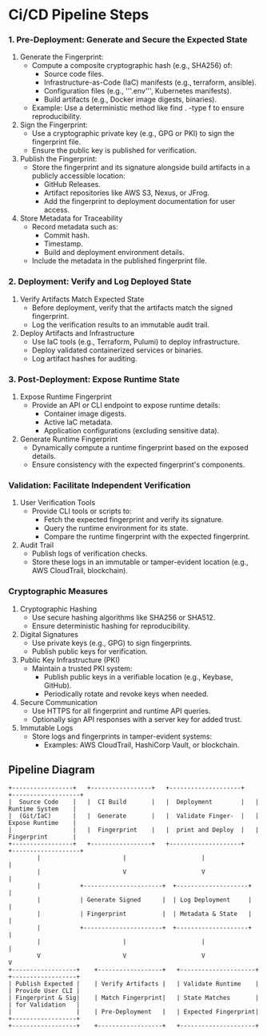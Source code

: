 # Ci/CD Pipeline Steps 

### 1. Pre-Deployment: Generate and Secure the Expected State

1. Generate the Fingerprint:
    * Compute a composite cryptographic hash (e.g., SHA256) of:
        * Source code files.
        * Infrastructure-as-Code (IaC) manifests (e.g., terraform, ansible).
        * Configuration files (e.g., '''.env''', Kubernetes manifests).
        * Build artifacts (e.g., Docker image digests, binaries).
    * Example: Use a deterministic method like find . -type f to ensure reproducibility.
2. Sign the Fingerprint:
    * Use a cryptographic private key (e.g., GPG or PKI) to sign the fingerprint file.
    * Ensure the public key is published for verification.
3. Publish the Fingerprint:
    * Store the fingerprint and its signature alongside build artifacts in a publicly accessible location:
        * GitHub Releases.
        * Artifact repositories like AWS S3, Nexus, or JFrog.
        * Add the fingerprint to deployment documentation for user access.
4. Store Metadata for Traceability
    * Record metadata such as:
        * Commit hash.
        * Timestamp.
        * Build and deployment environment details.
    * Include the metadata in the published fingerprint file.

### 2. Deployment: Verify and Log Deployed State

1. Verify Artifacts Match Expected State
   * Before deployment, verify that the artifacts match the signed fingerprint.
   * Log the verification results to an immutable audit trail.
2. Deploy Artifacts and Infrastructure
   * Use IaC tools (e.g., Terraform, Pulumi) to deploy infrastructure.
   * Deploy validated containerized services or binaries.
   * Log artifact hashes for auditing.

### 3. Post-Deployment: Expose Runtime State

1. Expose Runtime Fingerprint
   * Provide an API or CLI endpoint to expose runtime details:
     * Container image digests.
     * Active IaC metadata.
     * Application configurations (excluding sensitive data).
2. Generate Runtime Fingerprint
   * Dynamically compute a runtime fingerprint based on the exposed details.
   * Ensure consistency with the expected fingerprint's components.

### Validation: Facilitate Independent Verification

1. User Verification Tools
   * Provide CLI tools or scripts to:
     * Fetch the expected fingerprint and verify its signature.
     * Query the runtime environment for its state.
     * Compare the runtime fingerprint with the expected fingerprint.
2. Audit Trail
   * Publish logs of verification checks.
   * Store these logs in an immutable or tamper-evident location (e.g., AWS CloudTrail, blockchain).
  
### Cryptographic Measures
1. Cryptographic Hashing
   * Use secure hashing algorithms like SHA256 or SHA512.
   * Ensure deterministic hashing for reproducibility.
2. Digital Signatures
   * Use private keys (e.g., GPG) to sign fingerprints.
   * Publish public keys for verification.
3. Public Key Infrastructure (PKI)
   * Maintain a trusted PKI system:
     * Publish public keys in a verifiable location (e.g., Keybase, GitHub).
     * Periodically rotate and revoke keys when needed.
4. Secure Communication
   * Use HTTPS for all fingerprint and runtime API queries.
   * Optionally sign API responses with a server key for added trust.
5. Immutable Logs
   * Store logs and fingerprints in tamper-evident systems:
     * Examples: AWS CloudTrail, HashiCorp Vault, or blockchain.

## Pipeline Diagram

```text
+-----------------+   +-----------------+   +--------------------+   +-------------------+
|  Source Code    |   |  CI Build       |   |  Deployment        |   | Runtime System    |
|  (Git/IaC)      |   |  Generate       |   |  Validate Finger-  |   | Expose Runtime    |
|                 |   |  Fingerprint    |   |  print and Deploy  |   | Fingerprint       |
+-----------------+   +-----------------+   +--------------------+   +-------------------+
        |                       |                     |                        |
        |                       V                     V                        |
        |           +----------------------+  +--------------------+           |
        |           | Generate Signed      |  | Log Deployment     |           |
        |           | Fingerprint          |  | Metadata & State   |           |
        |           +----------------------+  +--------------------+           |
        |                       |                     |                        |
        V                       V                     V                        V
+------------------+    +------------------+   +---------------------+  +------------------+
| Publish Expected |    | Verify Artifacts |   | Validate Runtime    |  | Provide User CLI |
| Fingerprint & Sig|    | Match Fingerprint|   | State Matches       |  | for Validation   |
|                  |    | Pre-Deployment   |   | Expected Fingerprint|  +------------------+
+------------------+    +------------------+   +---------------------+
```
